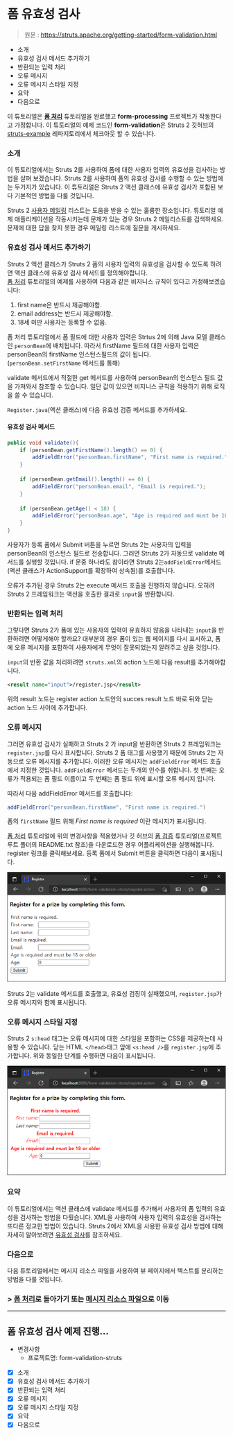 # 폼 유효성 검사

> 원문 : https://struts.apache.org/getting-started/form-validation.html

* 소개
* 유효성 검사 메서드 추가하기
* 반환되는 입력 처리
* 오류 메시지
* 오류 메시지 스타일 지정
* 요약
* 다음으로

이 튜토리얼은 **[폼 처리](../processing-forms)** 튜토리얼을 완료했고 **form-processing** 프로젝트가 작동한다고 가정합니다. 이 튜토리얼의 예제 코드인 **form-validation**은 Struts 2 깃허브의 [struts-example](https://github.com/apache/struts-examples) 레파지토리에서 체크아웃 할 수 있습니다.



### 소개

이 튜토리얼에서는 Struts 2를 사용하여 폼에 대한 사용자 입력의 유효성을 검사하는 방법을 살펴 보겠습니다. Struts 2를 사용하여 폼의 유효성 감사를 수행할 수 있는 방법에는 두가지가 있습니다. 이 튜토리얼은 Struts 2 액션 클래스에 유효성 검사가 포함된 보다 기본적인 방법을 다룰 것입니다.

Struts 2 [사용자 메일링](http://struts.apache.org/mail.html) 리스트는 도움을 받을 수 있는 훌륭한 장소입니다. 튜토리얼 예제 애플리케이션을 작동시키는데 문제가 있는 경우 Struts 2 메일리스트를 검색하세요. 문제에 대한 답을 찾지 못한 경우 메일링 리스트에 질문을 게시하세요.



### 유효성 검사  메서드 추가하기

Struts 2 액션 클래스가 Struts 2 폼의 사용자 입력의 유효성을 검사할 수 있도록 하려면 액션 클래스에 유효성 검사 메서드를 정의해야합니다.<br>[폼 처리](../processing-forms) 튜토리얼의 예제를 사용하여 다음과 같은 비지니스 규칙이 있다고 가정해보겠습니다:

1. first name은 반드시 제공해야함.
2. email address는 반드시 제공해야함.
3. 18세 미만 사용자는 등록할 수 없음.

폼 처리 튜토리얼에서 폼 필드에 대한 사용자 입력은 Strtus 2에 의해 Java 모델 클래스인 `personBean`에 배치됩니다. 따라서 firstName 필드에 대한 사용자 입력은 personBean의 firstName 인스턴스필드의 값이 됩니다. (`personBean.setFirstName` 메서드를 통해)

validate 메서드에서 적절한 get 메서드를 사용하여 personBean의 인스턴스 필드 값을 가져와서 참조할 수 있습니다. 일단 값이 있으면 비지니스 규칙을 적용하기 위해 로직을 쓸 수 있습니다. 

`Register.java`(액션 클래스)에 다음 유효성 검증 메서드를 추가하세요.

#### 유효성 검사 메서드

```java
public void validate(){
    if (personBean.getFirstName().length() == 0) {
        addFieldError("personBean.firstName", "First name is required.");
    }

    if (personBean.getEmail().length() == 0) {
        addFieldError("personBean.email", "Email is required.");
    }

    if (personBean.getAge() < 18) {
        addFieldError("personBean.age", "Age is required and must be 18 or older");
    }
}
```

사용자가 등록 폼에서 Submit 버튼을 누르면 Struts 2는 사용자의 입력을 personBean의 인스턴스 필드로 전송합니다. 그러면 Struts 2가 자동으로 validate 메서드를 실행할 것입니다. if 문중 하나라도 참이라면 Struts 2는`addFieldError`메서드(액션 클래스가 ActionSupport를 확장하여 상속됨)를 호출합니다. 

오류가 추가된 경우 Struts 2는 execute 메서드 호출을 진행하지 않습니다. 오히려 Struts 2 프레임워크는 액션을 호출한 결과로 `input`을 반환합니다.



### 반환되는 입력 처리

그렇다면 Struts 2가 폼에 있는 사용자의 입력이 유효하지 않음을 나타내는 `input`을 반환하려면 어떻게해야 할까요? 대부분의 경우 폼이 있는 웹 페이지를 다시 표시하고, 폼에 오류 메시지를 포함하여 사용자에게 무엇이 잘못되었는지 알려주고 싶을 것입니다.

`input`의 반환 값을 처리하려면 `struts.xml`의 action 노드에 다음 result를 추가해야합니다.

```xml
<result name="input">/register.jsp</result>
```

위의 result 노드는 register action 노드안의  succes result 노드 바로 뒤와 닫는 action 노드 사이에 추가합니다.



### 오류 메시지

그러면 유효성 검사가 실패하고 Struts 2 가 input을 반환하면 Struts 2 프레임워크는 `register.jsp`를 다시 표시합니다. Struts 2 폼 태그를 사용했기 때문에 Struts 2는 자동으로 오류 메시지를 추가합니다. 이러한 오류 메시지는 `addFieldError` 메서드 호출에서 지정한 것입니다. `addFieldError` 메서드는 두개의 인수를 취합니다. 첫 번째는 오류가 적용되는 폼 필드 이름이고 두 번째는 폼 필드 위에 표시할 오류 메시지 입니다.

따라서 다음 addFieldError 메서드를 호출합니다:

```java
addFieldError("personBean.firstName", "First name is required.")
```

폼의 `firstName` 필드 위해 *First name is required* 이란 메시지가 표시됩니다.

[폼 처리](../processing-forms) 튜토리얼에 위의 변경사항을 적용했거나 깃 허브의 [폼 검증](https://github.com/apache/struts-examples/tree/master/form-validation) 튜토리얼(프로젝트 루트 폴더의 README.txt 참조)을 다운로드한 경우 어플리케이션을 실행해봅니다. register 링크를 클릭해보세요. 등록 폼에서 Submit 버튼을 클릭하면 다음이 표시됩니다.

![form-validation-empty](doc-resources/form-validation-empty.png)

Struts 2는 validate 메서드를 호출했고, 유효성 검징이 실패했으며, `register.jsp`가 오류 메시지와 함께 표시됩니다.



### 오류 메시지 스타일 지정

Struts 2 `s:head` 태그는 오류 메시지에 대한 스타일을 포함하는 CSS를 제공하는데 사용할 수 있습니다. 닫는 HTML `</head>`태그 앞에 `<s:head />`를 `register.jsp`에 추가합니다. 위와 동일한 단계를 수행하면 다음이 표시됩니다.

![form-validation-empty-add-style](doc-resources/form-validation-empty-add-style.png)



### 요약

이 튜토리얼에서는 액션 클래스에 validate 메서드를 추가해서 사용자의 폼 입력의 유효성을 검사하는 방법을 다뤘습니다. XML을 사용하여 사용자 입력의 유효성을 검사하는 또다른 정교한 방법이 있습니다. Struts 2에서 XML을 사용한 유효성 검사 방법에 대해 자세히 알아보려면 [유효성 검사](https://struts.apache.org/core-developers/validation.html)를 참조하세요.



### 다음으로

다음 튜토리얼에서는 메시지 리소스 파일을 사용하여 뷰 페이지에서 텍스트를 분리하는 방법을 다룰 것입니다.


### >  [폼 처리](../processing-forms)로 돌아가기 또는 [메시지 리소스 파일](../message-resource-files)으로 이동



---

## 폼 유효성 검사 예제 진행...

* 변경사항
  * 프로젝트명: form-validation-struts
* [x] 소개
* [x] 유효성 검사 메서드 추가하기
* [x] 반환되는 입력 처리
* [x] 오류 메시지
* [x] 오류 메시지 스타일 지정
* [x] 요약
* [x] 다음으로
